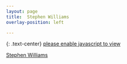 ```yaml
---
layout: page
title:  Stephen Williams
overlay-position: left

---
```

{: .text-center}
<a href="#"><span id="my-email">please enable javascript to view</span></a>

<div class="badge-base LI-profile-badge" data-locale="en_US" data-size="medium" data-theme="light" data-type="VERTICAL" data-vanity="onato" data-version="v1"><a class="badge-base__link LI-simple-link" href="https://nz.linkedin.com/in/onato?trk=profile-badge">Stephen Williams</a></div>

<script src="https://platform.linkedin.com/badges/js/profile.js" async defer type="text/javascript"></script>
